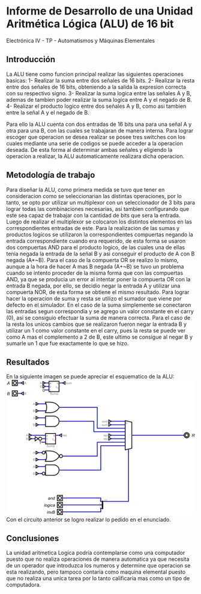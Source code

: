 # Informe de Desarrollo de una Unidad Aritmética Lógica (ALU) de 16 bit

Electrónica IV - TP - Automatismos y Máquinas Elementales

## Introducción

La ALU tiene como funcion principal realizar las siguientes operaciones basicas:
1- Realizar la suma entre dos señales de 16 bits.
2- Realizar la resta entre dos señales de 16 bits, obteniendo a la salida la expresion correcta con su respectivo signo.
3- Realizar la suma logica entre las señales A y B, ademas de tambien poder realizar la suma logica entre A y el negado de B.
4- Realizar el producto logico entre dos señales A y B, como asi tambien entre la señal A y el negado de B.

Para ello la ALU cuenta con dos entradas de 16 bits una para una señal A y otra para una B, con las cuales se trabajaran de manera interna.
Para lograr escoger que operacion se desea realizar se posee tres switches con los cuales mediante una serie de codigos se puede acceder a la operacion
deseada.
De esta forma al determinar ambas señales y eligiendo la operacion a realizar, la ALU automaticamente realizara dicha operacion.

## Metodología de trabajo

Para diseñar la ALU, como primera medida se tuvo que tener en consideracion como se seleccionarian las distintas operaciones, por lo tanto, se opto por 
utilizar un multiplexor con un seleccionador de 3 bits para lograr todas las combinaciones necesarias, asi tambien configurando que este sea capaz de trabajar
con la cantidad de bits que sera la entrada. Luego de realizar el multiplexor se colocaron los distintos elementos en las correspondientes entradas de este.
Para la realizacion de las sumas y productos logicos se utilizaron la correspondientes compuertas negando la entrada correspondiente cuando era requerido, de
esta forma se usaron dos compuertas AND para el producto logico, de las cuales una de ellas tenia negada la entrada de la señal B y asi conseguir el producto de 
A con B negada (A*~B). Para el caso de la compuerta OR se realizo lo mismo, aunque a la hora de hacer A mas B negada (A+~B) se tuvo un problema cuando se intento
proceder de la misma forma que con las compuertas AND, ya que se producia un error al intentar poner la compuerta OR con la entrada B negada, por ello, se decidio 
negar la entrada A y utilizar una compuerta NOR, de esta forma se obtiene el mismo resultado.
Para lograr hacer la operacion de suma y resta se utilizo el sumador que viene por defecto en el simulador. En el caso de la suma simplemente se conectaron las
entradas segun correspondia y se agrego un valor constante en el carry (0), asi se consiguio efectuar la suma de manera correcta. Para el caso de la resta los unicos
cambios que se realizaron fueron negar la entrada B y utilizar un 1 como valor constante en el carry, pues la resta se puede ver como A mas el complemento a 2 de B, 
este ultimo se consigue al negar B y sumarle un 1 que fue exactamente lo que se hizo.

## Resultados

En la siguiente imagen se puede apreciar el esquematico de la ALU:
![](unidad_aritmetica_logica.png)
Con el circuito anterior se logro realizar lo pedido en el enunciado.
## Conclusiones

La unidad aritmetica Logica podria contemplarse como una computador puesto que no realiza operaciones de manera automatica ya que necesita de un operador 
que introduzca los numeros y determine que operacion se esta realizando, pero tampoco contaria como maquina elemental puesto que no realiza una unica tarea 
por lo tanto calificaria mas como un tipo de computadora.